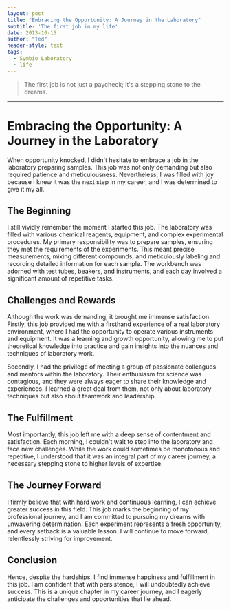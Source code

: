 ```yaml
---
layout: post
title: "Embracing the Opportunity: A Journey in the Laboratory"
subtitle: 'The first job in my life'
date: 2013-10-15
author: "Ted"
header-style: text
tags:
  - Symbio Laboratory
  - life
---
```


> The first job is not just a paycheck; it's a stepping stone to the dreams.

---

# Embracing the Opportunity: A Journey in the Laboratory

When opportunity knocked, I didn't hesitate to embrace a job in the laboratory preparing samples. This job was not only demanding but also required patience and meticulousness. Nevertheless, I was filled with joy because I knew it was the next step in my career, and I was determined to give it my all.

## The Beginning

I still vividly remember the moment I started this job. The laboratory was filled with various chemical reagents, equipment, and complex experimental procedures. My primary responsibility was to prepare samples, ensuring they met the requirements of the experiments. This meant precise measurements, mixing different compounds, and meticulously labeling and recording detailed information for each sample. The workbench was adorned with test tubes, beakers, and instruments, and each day involved a significant amount of repetitive tasks.

## Challenges and Rewards

Although the work was demanding, it brought me immense satisfaction. Firstly, this job provided me with a firsthand experience of a real laboratory environment, where I had the opportunity to operate various instruments and equipment. It was a learning and growth opportunity, allowing me to put theoretical knowledge into practice and gain insights into the nuances and techniques of laboratory work.

Secondly, I had the privilege of meeting a group of passionate colleagues and mentors within the laboratory. Their enthusiasm for science was contagious, and they were always eager to share their knowledge and experiences. I learned a great deal from them, not only about laboratory techniques but also about teamwork and leadership.

## The Fulfillment

Most importantly, this job left me with a deep sense of contentment and satisfaction. Each morning, I couldn't wait to step into the laboratory and face new challenges. While the work could sometimes be monotonous and repetitive, I understood that it was an integral part of my career journey, a necessary stepping stone to higher levels of expertise.

## The Journey Forward

I firmly believe that with hard work and continuous learning, I can achieve greater success in this field. This job marks the beginning of my professional journey, and I am committed to pursuing my dreams with unwavering determination. Each experiment represents a fresh opportunity, and every setback is a valuable lesson. I will continue to move forward, relentlessly striving for improvement.

## Conclusion

Hence, despite the hardships, I find immense happiness and fulfillment in this job. I am confident that with persistence, I will undoubtedly achieve success. This is a unique chapter in my career journey, and I eagerly anticipate the challenges and opportunities that lie ahead.
